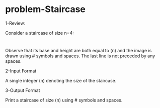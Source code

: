 # problem-Staircase

1-Review:

Consider a staircase of size n=4:


   #
  ##
 ###
####

Observe that its base and height are both equal to (n) and the image is drawn using # symbols and spaces. The last line is not preceded by any spaces.

2-Input Format

A single integer (n) denoting the size of the staircase.

3-Output Format

Print a staircase of size (n) using # symbols and spaces.

